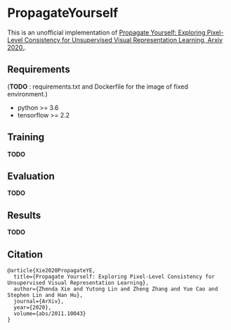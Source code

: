 # PropagateYourself

This is an unofficial implementation of [Propagate Yourself: Exploring Pixel-Level Consistency for Unsupervised Visual Representation Learning, Arxiv 2020.](https://arxiv.org/abs/2011.10043).  
  
## Requirements
(**TODO** : requirements.txt and Dockerfile for the image of fixed environment.)
- python >= 3.6
- tensorflow >= 2.2

## Training
**TODO**

## Evaluation
**TODO**

## Results
**TODO**

## Citation
```
@article{Xie2020PropagateYE,
  title={Propagate Yourself: Exploring Pixel-Level Consistency for Unsupervised Visual Representation Learning},
  author={Zhenda Xie and Yutong Lin and Zheng Zhang and Yue Cao and Stephen Lin and Han Hu},
  journal={ArXiv},
  year={2020},
  volume={abs/2011.10043}
}
```